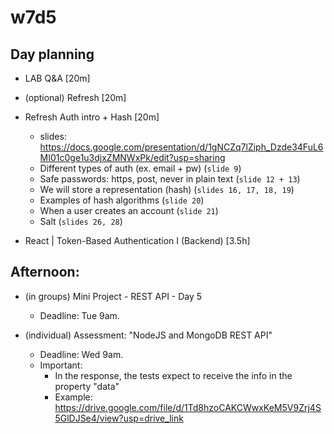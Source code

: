

# w7d5

<!--

@todo: 
- record self-guided video "Auth: intro and hash algorithms" (1h)
- create 1 or 2 small activities:
    - practice/research bcrypt methods (hash / compare)
    - practice/research regex

-->



## Day planning

- LAB Q&A [20m]

- (optional) Refresh [20m]

- Refresh Auth intro + Hash [20m]
    - slides: https://docs.google.com/presentation/d/1gNCZq7lZiph_Dzde34FuL6MI01c0ge1u3djxZMNWxPk/edit?usp=sharing
    - Different types of auth (ex. email + pw) (`slide 9`)
    - Safe passwords: https, post, never in plain text  (`slide 12 + 13`)
    - We will store a representation (hash) (`slides 16, 17, 18, 19`)
    - Examples of hash algorithms  (`slide 20`)
    - When a user creates an account  (`slide 21`)
    - Salt  (`slides 26, 28`)


- React | Token-Based Authentication I (Backend) [3.5h]




## Afternoon:

<!-- in case you haven't, submit project 3 preferences  -->

- (in groups) Mini Project - REST API - Day 5
    - Deadline: Tue 9am.
    
- (individual) Assessment: "NodeJS and MongoDB REST API"
    - Deadline: Wed 9am.
    - Important: 
        - In the response, the tests expect to receive the info in the property "data" 
        - Example: https://drive.google.com/file/d/1Td8hzoCAKCWwxKeM5V9Zrj4S5GlDJSe4/view?usp=drive_link
        <!-- @LT: the instructions include an example but it doesn't say explicitly that they need to pass that in the property "data" -->


<!-- Recommended: finish both things by Monday -->

